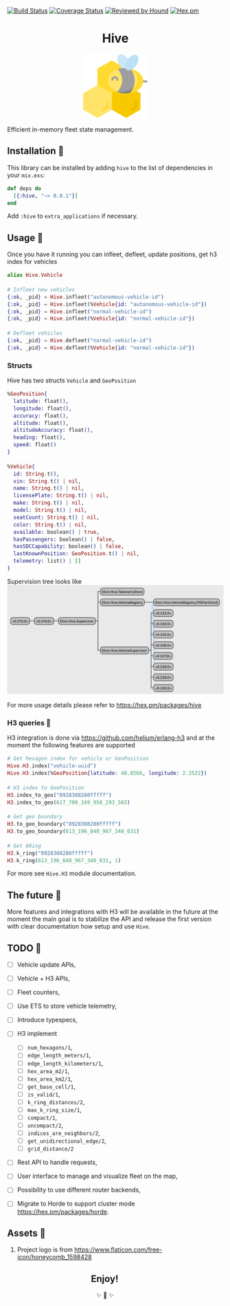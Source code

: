 [![Build Status](https://travis-ci.com/hive-fleet/hive-state.svg?branch=develop)](https://travis-ci.com/hive-fleet/hive-state)
[![Coverage Status](https://coveralls.io/repos/github/hive-fleet/hive-state/badge.svg?branch=develop&v=1)](https://coveralls.io/github/hive-fleet/hive-state?branch=master)
[![Reviewed by Hound](https://img.shields.io/badge/Reviewed_by-Hound-8E64B0.svg)](https://houndci.com)
[![Hex.pm](https://img.shields.io/hexpm/l/hive?color=ff69b4&label=License)](https://opensource.org/licenses/Apache-2.0)

<p align="center">
  <h1 align="center">Hive</h1>
  <p align="center">
    <img width="150" height="150" src="https://raw.githubusercontent.com/hive-fleet/hive-state/develop/assets/logo.svg"/>
  </p>
</p>

Efficient in-memory fleet state management.


## Installation 💾

This library can be installed by adding `hive` to the list of dependencies in
your `mix.exs`:

```elixir
def deps do
  [{:hive, "~> 0.0.1"}]
end
```

Add `:hive` to `extra_applications` if necessary.


## Usage 🚀
Once you have it running you can infleet, defleet, update positions, get h3 index for vehicles

```elixir
alias Hive.Vehicle

# Infleet new vehicles
{:ok, _pid} = Hive.infleet("autonomous-vehicle-id")
{:ok, _pid} = Hive.infleet(%Vehicle{id: "autonomous-vehicle-id"})
{:ok, _pid} = Hive.infleet("normal-vehicle-id")
{:ok, _pid} = Hive.infleet(%Vehicle{id: "normal-vehicle-id"})

# Defleet vehicles
{:ok, _pid} = Hive.defleet("normal-vehicle-id")
{:ok, _pid} = Hive.defleet(%Vehicle{id: "normal-vehicle-id"})
```

### Structs

Hive has two structs `Vehicle` and `GeoPosition`

```elixir
%GeoPosition{
  latitude: float(),
  longitude: float(),
  accuracy: float(),
  altitude: float(),
  altitudeAccuracy: float(),
  heading: float(),
  speed: float()
}

%Vehicle{
  id: String.t(),
  vin: String.t() | nil,
  name: String.t() | nil,
  licensePlate: String.t() | nil,
  make: String.t() | nil,
  model: String.t() | nil,
  seatCount: String.t() | nil,
  color: String.t() | nil,
  available: boolean() | true,
  hasPassengers: boolean() | false,
  hasSDCCapability: boolean() | false,
  lastKnownPosition: GeoPosition.t() | nil,
  telemetry: list() | []
}
```

Supervision tree looks like
![observer::Supervision tree](https://raw.githubusercontent.com/hive-fleet/hive-state/develop/assets/supervision-tree.png)

For more usage details please refer to https://hex.pm/packages/hive

### H3 queries 🍪

H3 integration is done via https://github.com/helium/erlang-h3 and at the moment the following
features are supported

```elixir
# Get hexagon index for vehicle or GeoPosition
Hive.H3.index("vehicle-uuid")
Hive.H3.index(%GeoPosition{latitude: 48.8566, longitude: 2.3522})

# H3 index to GeoPosition
H3.index_to_geo("8928308280fffff")
H3.index_to_geo(617_700_169_958_293_503)

# Get geo boundary
H3.to_geo_boundary("8928308280fffff")
H3.to_geo_boundary(613_196_840_967_340_031)

# Get kRing
H3.k_ring("8928308280fffff")
H3.k_ring(613_196_840_967_340_031, 1)
```

For more see `Hive.H3` module documentation.


## The future 🌈

More features and integrations with H3 will be available in the future
at the moment the main goal is to stabilize the API and release
the first version with clear documentation how setup and use `Hive`.

## TODO 🚧

* [ ] Vehicle update APIs,
* [ ] Vehicle + H3 APIs,
* [ ] Fleet counters,
* [ ] Use ETS to store vehicle telemetry,
* [ ] Introduce typespecs,
* [ ] H3 implement
  * [ ] `num_hexagons/1`,
  * [ ] `edge_length_meters/1`,
  * [ ] `edge_length_kilometers/1`,
  * [ ] `hex_area_m2/1`,
  * [ ] `hex_area_km2/1`,
  * [ ] `get_base_cell/1`,
  * [ ] `is_valid/1`,
  * [ ] `k_ring_distances/2`,
  * [ ] `max_k_ring_size/1`,
  * [ ] `compact/1`,
  * [ ] `uncompact/2`,
  * [ ] `indices_are_neighbors/2`,
  * [ ] `get_unidirectional_edge/2`,
  * [ ] `grid_distance/2`
* [ ] Rest API to handle requests,
* [ ] User interface to manage and visualize fleet on the map,
* [ ] Possibility to use different router backends,
* [ ] Migrate to Horde to support cluster mode https://hex.pm/packages/horde.


## Assets 💄

1. Project logo is from https://www.flaticon.com/free-icon/honeycomb_1598428

<h2 align="center">Enjoy!&nbsp;&nbsp;&nbsp;&nbsp;&nbsp;&nbsp;&nbsp;&nbsp;&nbsp;&nbsp;</h2>
<p align="center">
        ✨ 🍰 ✨&nbsp;&nbsp;&nbsp;&nbsp;&nbsp;&nbsp;&nbsp;&nbsp;&nbsp;&nbsp;&nbsp;&nbsp;
</p>
